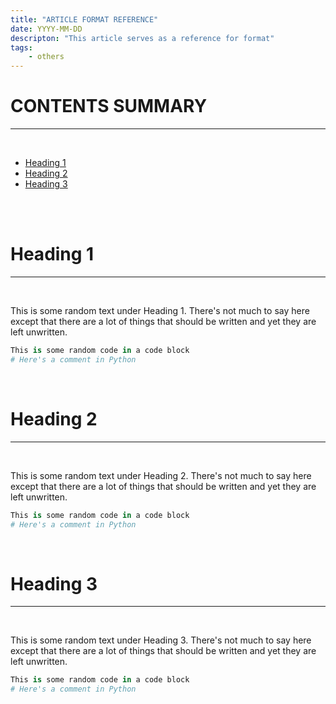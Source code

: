 ```yaml
---
title: "ARTICLE FORMAT REFERENCE"
date: YYYY-MM-DD
descripton: "This article serves as a reference for format"
tags:
    - others
---
```


# CONTENTS SUMMARY
---
<br>

- [Heading 1](#heading-1)
- [Heading 2](#heading-2)
- [Heading 3](#heading-3)

<br><br>

# Heading 1
---
<br>

This is some random text under Heading 1.
There's not much to say here 
except that there are a lot of things that should be written
and yet they are left unwritten.

```python
This is some random code in a code block
# Here's a comment in Python
```

<br>

# Heading 2
---
<br>

This is some random text under Heading 2.
There's not much to say here 
except that there are a lot of things that should be written
and yet they are left unwritten.

```python
This is some random code in a code block
# Here's a comment in Python
```

<br>

# Heading 3
---
<br>

This is some random text under Heading 3.
There's not much to say here 
except that there are a lot of things that should be written
and yet they are left unwritten.

```python
This is some random code in a code block
# Here's a comment in Python
```

<br>